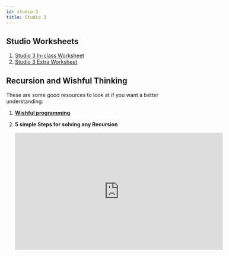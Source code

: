 ```yaml
---
id: studio-3
title: Studio 3
---
```


## Studio Worksheets

1. [Studio 3 In-class Worksheet](https://drive.google.com/file/d/1OcBZBwV9KbzxxktCbIVCNGhLGVviNhyq/view?usp=sharing)
2. [Studio 3 Extra Worksheet](https://drive.google.com/file/d/1u0u3I70s_2cxImnPBdaTcS5RMKRZyIGV/view?usp=sharing)

## Recursion and Wishful Thinking

These are some good resources to look at if you want a better understanding: 

1. [**Wishful programming**](https://blog.thesoftwarecraft.com/2013/11/wishful-programming.html)
2. **5 simple Steps for solving any Recursion**

    <iframe width="560" height="315" src="https://www.youtube.com/embed/ngCos392W4w" title="YouTube video player" frameborder="0" allow="accelerometer; autoplay; clipboard-write; encrypted-media; gyroscope; picture-in-picture" allowfullscreen></iframe>

